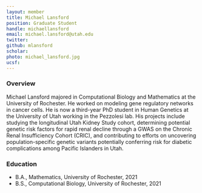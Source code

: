 ```yaml
---
layout: member
title: Michael Lansford
position: Graduate Student
handle: michaellansford
email: michael.lansford@utah.edu
twitter: 
github: mlansford
scholar: 
photo: michael_lansford.jpg
ucsf: 
---
```


### Overview

Michael Lansford majored in Computational Biology and Mathematics at the University of Rochester. He worked on modeling gene regulatory networks in cancer cells. He is now a third-year PhD student in Human Genetics at the University of Utah working in the Pezzolesi lab. His projects include studying the longitudinal Utah Kidney Study cohort, determining potential genetic risk factors for rapid renal decline through a GWAS on the Chronic Renal Insufficiency Cohort (CRIC), and contributing to efforts on uncovering population-specific genetic variants potentially conferring risk for diabetic complications among Pacific Islanders in Utah.

### Education
- B.A., Mathematics, University of Rochester, 2021
- B.S., Computational Biology, University of Rochester, 2021
